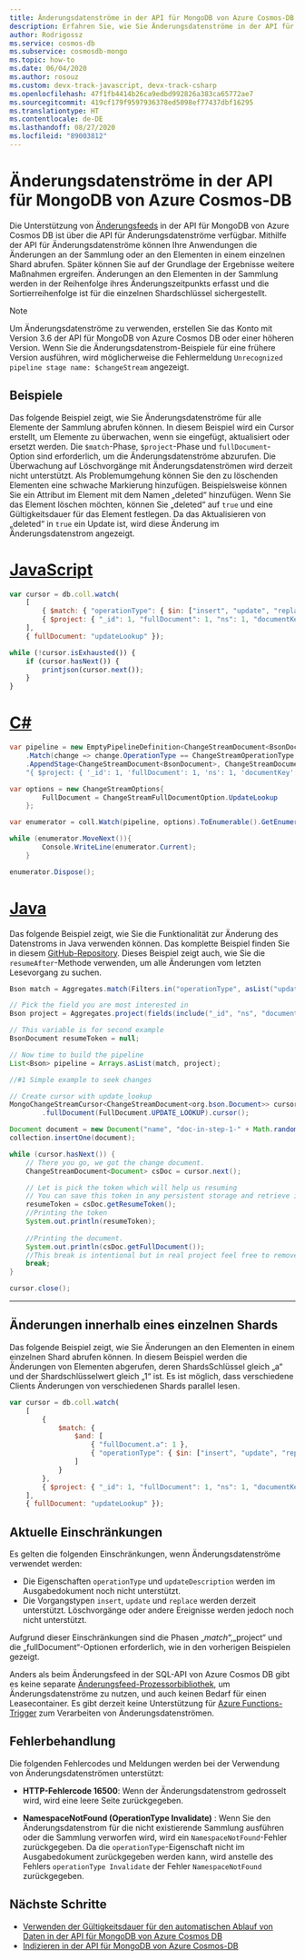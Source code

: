 ```yaml
---
title: Änderungsdatenströme in der API für MongoDB von Azure Cosmos-DB
description: Erfahren Sie, wie Sie Änderungsdatenströme in der API für MongoDB von Azure Cosmos DB verwenden, um die an Ihren Daten vorgenommenen Änderungen abzurufen.
author: Rodrigossz
ms.service: cosmos-db
ms.subservice: cosmosdb-mongo
ms.topic: how-to
ms.date: 06/04/2020
ms.author: rosouz
ms.custom: devx-track-javascript, devx-track-csharp
ms.openlocfilehash: 47f1fb4414b26ca9edbd992826a383ca65772ae7
ms.sourcegitcommit: 419cf179f9597936378ed5098ef77437dbf16295
ms.translationtype: HT
ms.contentlocale: de-DE
ms.lasthandoff: 08/27/2020
ms.locfileid: "89003812"
---
```

# <a name="change-streams-in-azure-cosmos-dbs-api-for-mongodb"></a>Änderungsdatenströme in der API für MongoDB von Azure Cosmos-DB

Die Unterstützung von [Änderungsfeeds](change-feed.md) in der API für MongoDB von Azure Cosmos DB ist über die API für Änderungsdatenströme verfügbar. Mithilfe der API für Änderungsdatenströme können Ihre Anwendungen die Änderungen an der Sammlung oder an den Elementen in einem einzelnen Shard abrufen. Später können Sie auf der Grundlage der Ergebnisse weitere Maßnahmen ergreifen. Änderungen an den Elementen in der Sammlung werden in der Reihenfolge ihres Änderungszeitpunkts erfasst und die Sortierreihenfolge ist für die einzelnen Shardschlüssel sichergestellt.

> [!NOTE]
> Um Änderungsdatenströme zu verwenden, erstellen Sie das Konto mit Version 3.6 der API für MongoDB von Azure Cosmos DB oder einer höheren Version. Wenn Sie die Änderungsdatenstrom-Beispiele für eine frühere Version ausführen, wird möglicherweise die Fehlermeldung `Unrecognized pipeline stage name: $changeStream` angezeigt.

## <a name="examples"></a>Beispiele

Das folgende Beispiel zeigt, wie Sie Änderungsdatenströme für alle Elemente der Sammlung abrufen können. In diesem Beispiel wird ein Cursor erstellt, um Elemente zu überwachen, wenn sie eingefügt, aktualisiert oder ersetzt werden. Die `$match`-Phase, `$project`-Phase und `fullDocument`-Option sind erforderlich, um die Änderungsdatenströme abzurufen. Die Überwachung auf Löschvorgänge mit Änderungsdatenströmen wird derzeit nicht unterstützt. Als Problemumgehung können Sie den zu löschenden Elementen eine schwache Markierung hinzufügen. Beispielsweise können Sie ein Attribut im Element mit dem Namen „deleted“ hinzufügen. Wenn Sie das Element löschen möchten, können Sie „deleted“ auf `true` und eine Gültigkeitsdauer für das Element festlegen. Da das Aktualisieren von „deleted“ in `true` ein Update ist, wird diese Änderung im Änderungsdatenstrom angezeigt.

# <a name="javascript"></a>[JavaScript](#tab/javascript)

```javascript
var cursor = db.coll.watch(
    [
        { $match: { "operationType": { $in: ["insert", "update", "replace"] } } },
        { $project: { "_id": 1, "fullDocument": 1, "ns": 1, "documentKey": 1 } }
    ],
    { fullDocument: "updateLookup" });

while (!cursor.isExhausted()) {
    if (cursor.hasNext()) {
        printjson(cursor.next());
    }
}
```

# <a name="c"></a>[C#](#tab/csharp)

```csharp
var pipeline = new EmptyPipelineDefinition<ChangeStreamDocument<BsonDocument>>()
    .Match(change => change.OperationType == ChangeStreamOperationType.Insert || change.OperationType == ChangeStreamOperationType.Update || change.OperationType == ChangeStreamOperationType.Replace)
    .AppendStage<ChangeStreamDocument<BsonDocument>, ChangeStreamDocument<BsonDocument>, BsonDocument>(
    "{ $project: { '_id': 1, 'fullDocument': 1, 'ns': 1, 'documentKey': 1 }}");

var options = new ChangeStreamOptions{
        FullDocument = ChangeStreamFullDocumentOption.UpdateLookup
    };

var enumerator = coll.Watch(pipeline, options).ToEnumerable().GetEnumerator();

while (enumerator.MoveNext()){
        Console.WriteLine(enumerator.Current);
    }

enumerator.Dispose();
```

# <a name="java"></a>[Java](#tab/java)

Das folgende Beispiel zeigt, wie Sie die Funktionalität zur Änderung des Datenstroms in Java verwenden können. Das komplette Beispiel finden Sie in diesem [GitHub-Repository](https://github.com/Azure-Samples/azure-cosmos-db-mongodb-java-changestream/blob/master/mongostream/src/main/java/com/azure/cosmos/mongostream/App.java). Dieses Beispiel zeigt auch, wie Sie die `resumeAfter`-Methode verwenden, um alle Änderungen vom letzten Lesevorgang zu suchen. 

```java
Bson match = Aggregates.match(Filters.in("operationType", asList("update", "replace", "insert")));

// Pick the field you are most interested in
Bson project = Aggregates.project(fields(include("_id", "ns", "documentKey", "fullDocument")));

// This variable is for second example
BsonDocument resumeToken = null;

// Now time to build the pipeline
List<Bson> pipeline = Arrays.asList(match, project);

//#1 Simple example to seek changes

// Create cursor with update_lookup
MongoChangeStreamCursor<ChangeStreamDocument<org.bson.Document>> cursor = collection.watch(pipeline)
        .fullDocument(FullDocument.UPDATE_LOOKUP).cursor();

Document document = new Document("name", "doc-in-step-1-" + Math.random());
collection.insertOne(document);

while (cursor.hasNext()) {
    // There you go, we got the change document.
    ChangeStreamDocument<Document> csDoc = cursor.next();

    // Let is pick the token which will help us resuming
    // You can save this token in any persistent storage and retrieve it later
    resumeToken = csDoc.getResumeToken();
    //Printing the token
    System.out.println(resumeToken);
    
    //Printing the document.
    System.out.println(csDoc.getFullDocument());
    //This break is intentional but in real project feel free to remove it.
    break;
}

cursor.close();

```
---

## <a name="changes-within-a-single-shard"></a>Änderungen innerhalb eines einzelnen Shards

Das folgende Beispiel zeigt, wie Sie Änderungen an den Elementen in einem einzelnen Shard abrufen können. In diesem Beispiel werden die Änderungen von Elementen abgerufen, deren ShardsSchlüssel gleich „a“ und der Shardschlüsselwert gleich „1“ ist. Es ist möglich, dass verschiedene Clients Änderungen von verschiedenen Shards parallel lesen.

```javascript
var cursor = db.coll.watch(
    [
        { 
            $match: { 
                $and: [
                    { "fullDocument.a": 1 }, 
                    { "operationType": { $in: ["insert", "update", "replace"] } }
                ]
            }
        },
        { $project: { "_id": 1, "fullDocument": 1, "ns": 1, "documentKey": 1} }
    ],
    { fullDocument: "updateLookup" });

```

## <a name="current-limitations"></a>Aktuelle Einschränkungen

Es gelten die folgenden Einschränkungen, wenn Änderungsdatenströme verwendet werden:

* Die Eigenschaften `operationType` und `updateDescription` werden im Ausgabedokument noch nicht unterstützt.
* Die Vorgangstypen `insert`, `update` und `replace` werden derzeit unterstützt. Löschvorgänge oder andere Ereignisse werden jedoch noch nicht unterstützt.

Aufgrund dieser Einschränkungen sind die Phasen „$match“, „$project“ und die „fullDocument“-Optionen erforderlich, wie in den vorherigen Beispielen gezeigt.

Anders als beim Änderungsfeed in der SQL-API von Azure Cosmos DB gibt es keine separate [Änderungsfeed-Prozessorbibliothek](change-feed-processor.md), um Änderungsdatenströme zu nutzen, und auch keinen Bedarf für einen Leasecontainer. Es gibt derzeit keine Unterstützung für [Azure Functions-Trigger](change-feed-functions.md) zum Verarbeiten von Änderungsdatenströmen.

## <a name="error-handling"></a>Fehlerbehandlung

Die folgenden Fehlercodes und Meldungen werden bei der Verwendung von Änderungsdatenströmen unterstützt:

* **HTTP-Fehlercode 16500**: Wenn der Änderungsdatenstrom gedrosselt wird, wird eine leere Seite zurückgegeben.

* **NamespaceNotFound (OperationType Invalidate)** : Wenn Sie den Änderungsdatenstrom für die nicht existierende Sammlung ausführen oder die Sammlung verworfen wird, wird ein `NamespaceNotFound`-Fehler zurückgegeben. Da die `operationType`-Eigenschaft nicht im Ausgabedokument zurückgegeben werden kann, wird anstelle des Fehlers `operationType Invalidate` der Fehler `NamespaceNotFound` zurückgegeben.

## <a name="next-steps"></a>Nächste Schritte

* [Verwenden der Gültigkeitsdauer für den automatischen Ablauf von Daten in der API für MongoDB von Azure Cosmos DB](mongodb-time-to-live.md)
* [Indizieren in der API für MongoDB von Azure Cosmos-DB](mongodb-indexing.md)
